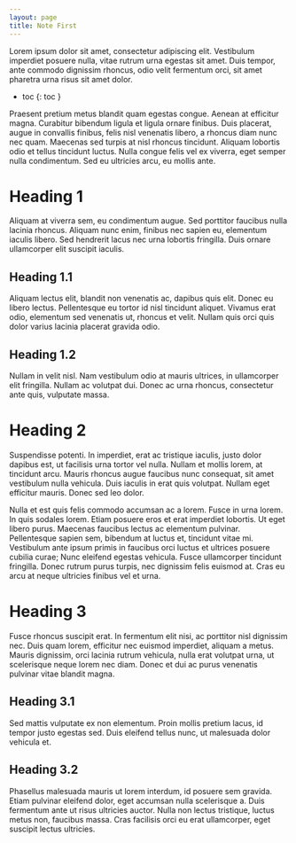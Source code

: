 ```yaml
---
layout: page
title: Note First
---
```


Lorem ipsum dolor sit amet, consectetur adipiscing elit. Vestibulum imperdiet posuere nulla, vitae rutrum urna egestas sit amet. Duis tempor, ante commodo dignissim rhoncus, odio velit fermentum orci, sit amet pharetra urna risus sit amet dolor. 

- toc
{: toc }

Praesent pretium metus blandit quam egestas congue. Aenean at efficitur magna. Curabitur bibendum ligula et ligula ornare finibus. Duis placerat, augue in convallis finibus, felis nisl venenatis libero, a rhoncus diam nunc nec quam. Maecenas sed turpis at nisl rhoncus tincidunt. Aliquam lobortis odio et tellus tincidunt luctus. Nulla congue felis vel ex viverra, eget semper nulla condimentum. Sed eu ultricies arcu, eu mollis ante.

# Heading 1
Aliquam at viverra sem, eu condimentum augue. Sed porttitor faucibus nulla lacinia rhoncus. Aliquam nunc enim, finibus nec sapien eu, elementum iaculis libero. Sed hendrerit lacus nec urna lobortis fringilla. Duis ornare ullamcorper elit suscipit iaculis. 

## Heading 1.1
Aliquam lectus elit, blandit non venenatis ac, dapibus quis elit. Donec eu libero lectus. Pellentesque eu tortor id nisl tincidunt aliquet. Vivamus erat odio, elementum sed venenatis ut, rhoncus et velit. Nullam quis orci quis dolor varius lacinia placerat gravida odio. 

## Heading 1.2
Nullam in velit nisl. Nam vestibulum odio at mauris ultrices, in ullamcorper elit fringilla. Nullam ac volutpat dui. Donec ac urna rhoncus, consectetur ante quis, vulputate massa.

# Heading 2
Suspendisse potenti. In imperdiet, erat ac tristique iaculis, justo dolor dapibus est, ut facilisis urna tortor vel nulla. Nullam et mollis lorem, at tincidunt arcu. Mauris rhoncus augue faucibus nunc consequat, sit amet vestibulum nulla vehicula. Duis iaculis in erat quis volutpat. Nullam eget efficitur mauris. Donec sed leo dolor.

Nulla et est quis felis commodo accumsan ac a lorem. Fusce in urna lorem. In quis sodales lorem. Etiam posuere eros et erat imperdiet lobortis. Ut eget libero purus. Maecenas faucibus lectus ac elementum pulvinar. Pellentesque sapien sem, bibendum at luctus et, tincidunt vitae mi. Vestibulum ante ipsum primis in faucibus orci luctus et ultrices posuere cubilia curae; Nunc eleifend egestas vehicula. Fusce ullamcorper tincidunt fringilla. Donec rutrum purus turpis, nec dignissim felis euismod at. Cras eu arcu at neque ultricies finibus vel et urna.

# Heading 3
Fusce rhoncus suscipit erat. In fermentum elit nisi, ac porttitor nisl dignissim nec. Duis quam lorem, efficitur nec euismod imperdiet, aliquam a metus. Mauris dignissim, orci lacinia rutrum vehicula, nulla erat volutpat urna, ut scelerisque neque lorem nec diam. Donec et dui ac purus venenatis pulvinar vitae blandit magna. 

## Heading 3.1
Sed mattis vulputate ex non elementum. Proin mollis pretium lacus, id tempor justo egestas sed. Duis eleifend tellus nunc, ut malesuada dolor vehicula et. 

## Heading 3.2
Phasellus malesuada mauris ut lorem interdum, id posuere sem gravida. Etiam pulvinar eleifend dolor, eget accumsan nulla scelerisque a. Duis fermentum ante ut risus ultricies auctor. Nulla non lectus tristique, luctus metus non, faucibus massa. Cras facilisis orci eu erat ullamcorper, eget suscipit lectus ultricies.
